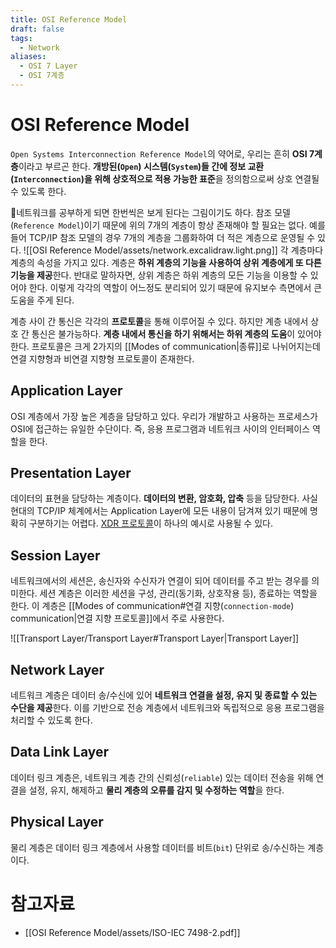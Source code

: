 ```yaml
---
title: OSI Reference Model
draft: false
tags:
  - Network
aliases:
  - OSI 7 Layer
  - OSI 7계층
---
```

#  OSI Reference Model 
`Open Systems Interconnection Reference Model`의 약어로, 우리는 흔히 **OSI 7계층**이라고 부르곤 한다. **개방된(`Open`) 시스템(`System`)들 간에 정보 교환(`Interconnection`)을 위해 상호적으로 적용 가능한 표준**을 정의함으로써 상호 연결될 수 있도록 한다. 

네트워크를 공부하게 되면 한번씩은 보게 된다는 그림이기도 하다. 참조 모델(`Reference Model`)이기 때문에 위의 7개의 계층이 항상 존재해야 할 필요는 없다. 예를 들어 TCP/IP 참조 모델의 경우 7개의 계층을 그룹화하여 더 적은 계층으로 운영될 수 있다.
![[OSI Reference Model/assets/network.excalidraw.light.png]]
각 계층마다 계층의 속성을 가지고 있다. 계층은 **하위 계층의 기능을 사용하여 상위 계층에게 또 다른 기능을 제공**한다. 반대로 말하자면, 상위 계층은 하위 계층의 모든 기능을 이용할 수 있어야 한다. 이렇게 각각의 역할이 어느정도 분리되어 있기 때문에 유지보수 측면에서 큰 도움을 주게 된다. 

계층 사이 간 통신은 각각의 **프로토콜**을 통해 이루어질 수 있다. 하지만 계층 내에서 상호 간 통신은 불가능하다. **계층 내에서 통신을 하기 위해서는 하위 계층의 도움**이 있어야 한다. 프로토콜은 크게 2가지의 [[Modes of communication|종류]]로 나뉘어지는데 연결 지향형과 비연결 지향형 프로토콜이 존재한다.

## Application Layer 
OSI 계층에서 가장 높은 계층을 담당하고 있다. 우리가 개발하고 사용하는 프로세스가 OSI에 접근하는 유일한 수단이다.  즉, 응용 프로그램과 네트워크 사이의 인터페이스 역할을 한다. 

## Presentation Layer 
데이터의 표현을 담당하는 계층이다. **데이터의 변환, 암호화, 압축** 등을 담당한다.  사실 현대의 TCP/IP 체계에서는 Application Layer에 모든 내용이 담겨져 있기 때문에 명확히 구분하기는 어렵다. [XDR 프로토콜](https://www.ibm.com/docs/en/aix/7.2?topic=system-external-data-representation-protocol)이 하나의 예시로 사용될 수 있다.

## Session Layer 
네트워크에서의 세션은, 송신자와 수신자가 연결이 되어 데이터를 주고 받는 경우를 의미한다. 세션 계층은 이러한 세션을 구성, 관리(동기화, 상호작용 등), 종료하는 역할을 한다. 이 계층은 [[Modes of communication#연결 지향(`connection-mode`) communication|연결 지향 프로토콜]]에서 주로 사용한다.

![[Transport Layer/Transport Layer#Transport Layer|Transport Layer]]


## Network Layer
네트워크 계층은 데이터 송/수신에 있어 **네트워크 연결을 설정, 유지 및 종료할 수 있는 수단을 제공**한다. 이를 기반으로 전송 계층에서 네트워크와 독립적으로 응용 프로그램을 처리할 수 있도록 한다. 

## Data Link Layer 
데이터 링크 계층은, 네트워크 계층 간의 신뢰성(`reliable`) 있는 데이터 전송을 위해 연결을 설정, 유지, 해제하고 **물리 계층의 오류를 감지 및 수정하는 역할**을 한다.

## Physical Layer 
물리 계층은 데이터 링크 계층에서 사용할 데이터를 비트(`bit`) 단위로 송/수신하는 계층이다.

# 참고자료 
- [[OSI Reference Model/assets/ISO-IEC 7498-2.pdf]]